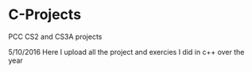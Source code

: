 # C-Projects
PCC CS2 and CS3A projects 

5/10/2016
Here I upload all the project and exercies I did in c++ over the year
